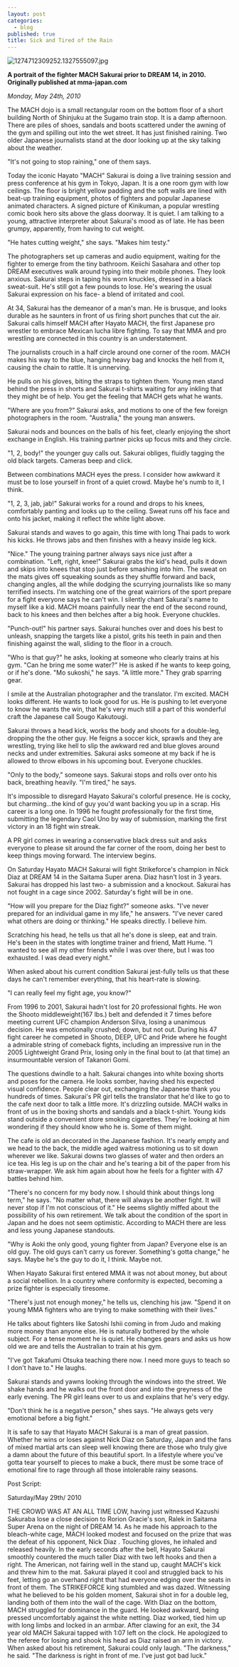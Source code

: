 ```yaml
---
layout: post
categories:
  - blog
published: true
title: Sick and Tired of the Rain
---
```

![1274712309252.1327555097.jpg]({{site.baseurl}}/media/1274712309252.1327555097.jpg)

**A portrait of the fighter MACH Sakurai prior to DREAM 14, in 2010.
Originally published at mma-japan.com**

_Monday, May 24th, 2010_

The MACH dojo is a small rectangular room on the bottom floor of a short building North of Shinjuku at the Sugamo train stop. It is a damp afternoon. There are piles of shoes, sandals and boots scattered under the awning of the gym and spilling out into the wet street. It has just finished raining. Two older Japanese journalists stand at the door looking up at the sky talking about the weather. 

"It's not going to stop raining," one of them says.    

Today the iconic Hayato "MACH" Sakurai is doing a live training session and press conference at his gym in Tokyo, Japan. It is a one room gym with low ceilings. The floor is bright yellow padding and the soft walls are lined with beat-up training equipment, photos of fighters and popular Japanese animated characters. A signed picture of Kinikuman, a popular wrestling comic book hero sits above the glass doorway. It is quiet. I am talking to a young, attractive interpreter about Sakurai's mood as of late. He has been grumpy, apparently, from having to cut weight.

"He hates cutting weight," she says. "Makes him testy."  

The photographers set up cameras and audio equipment, waiting for the fighter to emerge from the tiny bathroom. Keiichi Sasahara and other top DREAM executives walk around typing into their mobile phones. They look anxious.
 Sakurai steps in taping his worn knuckles, dressed in a black sweat-suit. He's still got a few pounds to lose. He's wearing the usual Sakurai expression on his face- a blend of irritated and cool.

At 34, Sakurai has the demeanor of a man's man. He is brusque, and looks durable as he saunters in front of us firing short punches that cut the air. Sakurai calls himself MACH after Hayato MACH, the first Japanese pro wrestler to embrace Mexican lucha libre fighting. To say that MMA and pro wrestling are connected in this country is an understatement.

The journalists crouch in a half circle around one corner of the room. MACH makes his way to the blue, hanging heavy bag and knocks the hell from it, causing the chain to rattle. It is unnerving.

He pulls on his gloves, biting the straps to tighten them. Young men stand behind the press in shorts and Sakurai t-shirts waiting for any inkling that they might be of help. You get the feeling that MACH gets what he wants. 

"Where are you from?" Sakurai asks, and motions to one of the few foreign photographers in the room.
"Australia," the young man answers.

Sakurai nods and bounces on the balls of his feet, clearly enjoying the short exchange in English. His training partner picks up focus mits and they circle.

"1, 2, body!" the younger guy calls out. Sakurai obliges, fluidly tagging the old black targets. Cameras beep and click. 

Between combinations MACH eyes the press. I consider how awkward it must be to lose yourself in front of a quiet crowd. Maybe he's numb to it, I think.

"1, 2, 3, jab, jab!" Sakurai works for a round and drops to his knees, comfortably panting and looks up to the ceiling. Sweat runs off his face and onto his jacket, making it reflect the white light above.

Sakurai stands and waves to go again, this time with long Thai pads to work his kicks. He throws jabs and then finishes with a heavy inside leg kick. 

"Nice." The young training partner always says nice just after a combination.
"Left, right, knee!" Sakurai grabs the kid's head, pulls it down and skips into knees that stop just before smashing into him. The sweat on the mats gives off squeaking sounds as they shuffle forward and back, changing angles, all the while dodging the scurrying journalists like so many terrified insects. I'm watching one of the great wairriors of the sport prepare for a fight everyone says he can't win. I silently chant Sakurai's name to myself like a kid. 
MACH moans painfully near the end of the second round, back to his knees and then belches after a big hook. Everyone chuckles.

"Punch-out!" his partner says. Sakurai hunches over and does his best to unleash, snapping the targets like a pistol, grits his teeth in pain and then finishing against the wall, sliding to the floor in a crouch.

"Who is that guy?" he asks, looking at someone who clearly trains at his gym. "Can he bring me some water?"
He is asked if he wants to keep going, or if he's done.
"Mo sukoshi," he says. "A little more." They grab sparring gear.

I smile at the Australian photographer and the translator. I'm excited. MACH looks different. He wants to look good for us. He is pushing to let everyone to know he wants the win, that he's very much still a part of this wonderful craft the Japanese call Sougo Kakutougi.

Sakurai throws a head kick, works the body and shoots for a double-leg, dropping the the other guy. He feigns a soccer kick, sprawls and they are wrestling, trying like hell to slip the awkward red and blue gloves around necks and under extremities. Sakurai asks someone at my back if he is allowed to throw elbows in his upcoming bout. Everyone chuckles.

"Only to the body," someone says.
Sakurai stops and rolls over onto his back, breathing heavily. 
"I'm tired," he says.

It's impossible to disregard Hayato Sakurai's colorful presence. He is cocky, but charming...the kind of guy you'd want backing you up in a scrap. His career is a long one. In 1996 he fought professionally for the first time, submitting the legendary Caol Uno by way of submission, marking the first victory in an 18 fight win streak.

A PR girl comes in wearing a conservative black dress suit and asks everyone to please sit around the far corner of the room, doing her best to keep things moving forward. The interview begins. 

On Saturday Hayato MACH Sakurai will fight Strikeforce's champion in Nick Diaz at DREAM 14 in the Saitama Super arena. Diaz hasn't lost in 3 years. Sakurai has dropped his last two- a submission and a knockout. Sakurai has not fought in a cage since 2002. Saturday's fight will be in one.

"How will you prepare for the Diaz fight?" someone asks.
"I've never prepared for an individual game in my life," he answers. "I've never cared what others are doing or thinking." He speaks directly. I believe him.

Scratching his head, he tells us that all he's done is sleep, eat and train. He's been in the states with longtime trainer and friend, Matt Hume.
"I wanted to see all my other friends while I was over there, but I was too exhausted. I was dead every night." 

When asked about his current condition Sakurai jest-fully tells us that these days he can't remember everything, that his heart-rate is slowing.

"I can really feel my fight age, you know?" 

From 1996 to 2001, Sakurai hadn't lost for 20 professional fights. He won the Shooto middleweight(167 lbs.) belt and defended it 7 times before meeting current UFC champion Anderson Silva, losing a unanimous decision. He was emotionally crushed; down, but not out. During his 47 fight career he competed in Shooto, DEEP, UFC and Pride where he fought a admirable string of comeback fights, including an impressive run in the 2005 Lightweight Grand Prix, losing only in the final bout to (at that time) an insurmountable version of Takanori Gomi. 
	
The questions dwindle to a halt. Sakurai changes into white boxing shorts and poses for the camera. He looks somber, having shed his expected visual confidence. People clear out, exchanging the Japanese thank you hundreds of times. Sakurai's PR girl tells the translator that he'd like to go to the cafe next door to talk a little more. It's drizzling outside. MACH walks in front of us in the boxing shorts and sandals and a black t-shirt. Young kids stand outside a convenient store smoking cigarettes. They're looking at him wondering if they should know who he is. Some of them might.    

The cafe is old an decorated in the Japanese fashion. It's nearly empty and we head to the back, the middle aged waitress motioning us to sit down wherever we like. Sakurai downs two glasses of water and then orders an ice tea. His leg is up on the chair and he's tearing a bit of the paper from his straw-wrapper. We ask him again about how he feels for a fighter with 47 battles behind him. 

"There's no concern for my body now. I should think about things long term," he says. "No matter what, there will always be another fight. It will never stop if I'm not conscious of it." He seems slightly miffed about the possibility of his own retirement. We talk about the condition of the sport in Japan and he does not seem optimistic. According to MACH there are less and less young Japanese standouts. 

"Why is Aoki the only good, young fighter from Japan? Everyone else is an old guy. The old guys can't carry us forever. Something's gotta change," he says. Maybe he's the guy to do it, I think. Maybe not. 
	
When Hayato Sakurai first entered MMA it was not about money, but about a social rebellion. In a country where conformity is expected, becoming a prize fighter is especially tiresome. 

"There's just not enough money," he tells us, clenching his jaw.
"Spend it on young MMA fighters who are trying to make something with their lives." 
	
He talks about fighters like Satoshi Ishii coming in from Judo and making more money than anyone else. He is naturally bothered by the whole subject. For a tense moment he is quiet. He changes gears and asks us how old we are and tells the Australian to train at his gym. 

"I've got Takafumi Otsuka teaching there now. I need more guys to teach so I don't have to." He laughs. 

Sakurai stands and yawns looking through the windows into the street. We shake hands and he walks out the front door and into the greyness of the early evening. The PR girl leans over to us and explains that he's very edgy. 

"Don't think he is a negative person," shes says. "He always gets very emotional before a big fight."

It is safe to say that Hayato MACH Sakurai is a man of great passion. Whether he wins or loses against Nick Diaz on Saturday, Japan and the fans of mixed martial arts can sleep well knowing there are those who truly give a damn about the future of this beautiful sport. In a lifestyle where you've gotta tear yourself to pieces to make a buck, there must be some trace of emotional fire to rage through all those intolerable rainy seasons. 
	
Post Script:

Saturday/May 29th/ 2010

   THE CROWD WAS AT AN ALL TIME LOW, having just witnessed Kazushi Sakuraba lose a close decision to Rorion Gracie's son, Ralek in Saitama Super Arena on the night of DREAM 14.
   As he made his approach to the bleach-white cage, MACH looked modest and focused on the prize that was the defeat of his opponent, Nick Diaz . Touching gloves, he inhaled and released heavily.
   In the early seconds after the bell, Hayato Sakurai smoothly countered the much taller Diaz with two left hooks and then a right. The American, not fairing well in the stand up, caught MACH's kick and threw him to the mat. Sakurai played it cool and struggled back to his feet, letting go an overhand right that had everyone edging over the seats in front of them. The STRIKEFORCE king stumbled and was dazed. Witnessing what he believed to be his golden moment, Sakurai shot in for a double leg, landing both of them into the wall of the cage. With Diaz on the bottom, MACH struggled for dominance in the guard. He looked awkward, being pressed uncomfortably against the white netting. Diaz worked, tied him up with long limbs and locked in an armbar.  After clawing for an exit, the 34 year old MACH Sakurai tapped with 1:07 left on the clock. He apologized to the referee for losing and shook his head as Diaz raised an arm in victory. When asked about his retirement, Sakurai could only laugh.
   "The darkness," he said. "The darkness is right in front of me. I've just got bad luck."
